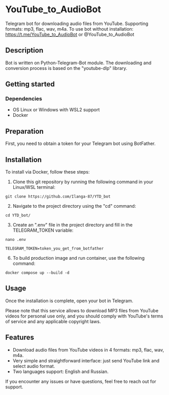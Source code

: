 # YouTube_to_AudioBot

Telegram bot for downloading audio files from YouTube. Supporting formats: mp3, flac, wav, m4a.
To use bot without installation: https://t.me/YouTube_to_AudioBot or @YouTube_to_AudioBot

## Description

Bot is written on Python-Telegram-Bot module.
The downloading and conversion process is based on the "youtube-dlp" library.

## Getting started

### Dependencies

- OS Linux or Windows with WSL2 support
- Docker

## Preparation

First, you need to obtain a token for your Telegram bot using BotFather.

## Installation

To install via Docker, follow these steps:

1. Clone this git repository by running the following command in your Linux/WSL terminal:
```commandline
git clone https://github.com/Ilanga-87/YTD_bot
```
2. Navigate to the project directory using the "cd" command:

```commandline
cd YTD_bot/
```

3. Create an ".env" file in the project directory and fill in the TELEGRAM_TOKEN variable:
```commandline
nano .env
```

```commandline
TELEGRAM_TOKEN=token_you_get_from_botfather
```

6. To build production image and run container, use the following command:
```
docker compose up --build -d
```

## Usage

Once the installation is complete, open your bot in Telegram.

Please note that this service allows to download MP3 files from YouTube videos for personal use only,
and you should comply with YouTube's terms of service and any applicable copyright laws.



## Features

- Download audio files from YouTube videos in 4 formats: mp3, flac, wav, m4a.
- Very simple and straightforward interface: just send YouTube link and select audio format.
- Two languages support: English and Russian.

If you encounter any issues or have questions, feel free to reach out for support.
